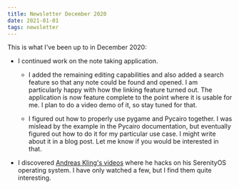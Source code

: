 ```yaml
---
title: Newsletter December 2020
date: 2021-01-01
tags: newsletter
---
```


This is what I've been up to in December 2020:

* I continued work on the note taking application.

    * I added the remaining editing capabilities and also added a search
      feature so that any note could be found and opened. I am particularly
      happy with how the linking feature turned out. The application is now
      feature complete to the point where it is usable for me. I plan to do a
      video demo of it, so stay tuned for that.

    * I figured out how to properly use pygame and Pycairo together. I was
      mislead by the example in the Pycairo documentation, but eventually
      figured out how to do it for my particular use case. I might write about
      it in a blog post. Let me know if you would be interested in that.

* I discovered [Andreas Kling's
  videos](https://www.youtube.com/channel/UC3ts8coMP645hZw9JSD3pqQ) where he
  hacks on his SerenityOS operating system. I have only watched a few, but I
  find them quite interesting.
